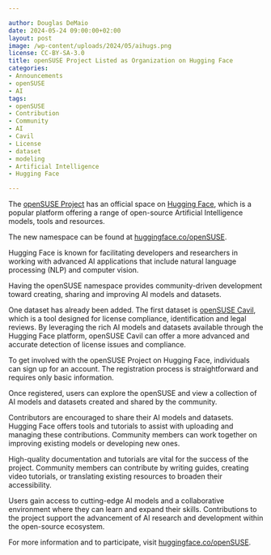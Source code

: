```yaml
---

author: Douglas DeMaio
date: 2024-05-24 09:00:00+02:00
layout: post
image: /wp-content/uploads/2024/05/aihugs.png
license: CC-BY-SA-3.0
title: openSUSE Project Listed as Organization on Hugging Face
categories:
- Announcements
- openSUSE
- AI
tags:
- openSUSE
- Contribution
- Community
- AI
- Cavil
- License
- dataset
- modeling
- Artificial Intelligence
- Hugging Face

---
```


The [openSUSE Project](https://get.opensuse.org/) has an official space on [Hugging Face](https://huggingface.co/openSUSE), which is a popular platform offering a range of open-source Artificial Intelligence models, tools and resources. 

The new namespace can be found at [huggingface.co/openSUSE](https://huggingface.co/openSUSE).

Hugging Face is known for facilitating developers and researchers in working with advanced AI applications that include natural language processing (NLP) and computer vision.

Having the openSUSE namespace provides community-driven development toward creating, sharing and improving AI models and datasets.

One dataset has already been added. The first dataset is [openSUSE Cavil](https://github.com/openSUSE/cavil), which is a tool designed for license compliance, identification and legal reviews. By leveraging the rich AI models and datasets available through the Hugging Face platform, openSUSE Cavil can offer a more advanced and accurate detection of license issues and compliance.

To get involved with the openSUSE Project on Hugging Face, individuals can sign up for an account. The registration process is straightforward and requires only basic information. 

Once registered, users can explore the openSUSE and view a collection of AI models and datasets created and shared by the community.

Contributors are encouraged to share their AI models and datasets. Hugging Face offers tools and tutorials to assist with uploading and managing these contributions. Community members can work together on improving existing models or developing new ones.

High-quality documentation and tutorials are vital for the success of the project. Community members can contribute by writing guides, creating video tutorials, or translating existing resources to broaden their accessibility.

Users gain access to cutting-edge AI models and a collaborative environment where they can learn and expand their skills. Contributions to the project support the advancement of AI research and development within the open-source ecosystem.

For more information and to participate, visit [huggingface.co/openSUSE](https://huggingface.co/openSUSE).

<meta name="openSUSE, community, project, conference, Open Source, ai, datasets, models, cavil, license, community, collection" content="HTML,CSS,XML,JavaScript">
